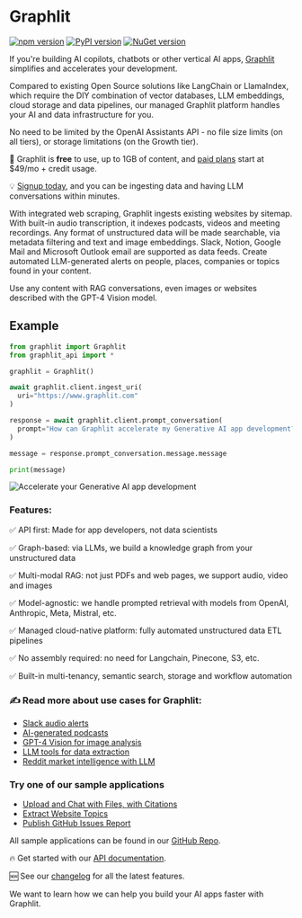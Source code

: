 # Graphlit

[![npm version](https://badge.fury.io/js/graphlit-client.svg)](https://badge.fury.io/js/graphlit-client) [![PyPI version](https://badge.fury.io/py/graphlit-client.svg)](https://badge.fury.io/py/graphlit-client) [![NuGet version](https://badge.fury.io/nu/Graphlit.svg)](https://badge.fury.io/nu/Graphlit)

If you're building AI copilots, chatbots or other vertical AI apps, [Graphlit](https://www.graphlit.com) simplifies and accelerates your development.

Compared to existing Open Source solutions like LangChain or LlamaIndex, which require the DIY combination of vector databases, LLM embeddings, cloud storage and data pipelines, our managed Graphlit platform handles your AI and data infrastructure for you.

No need to be limited by the OpenAI Assistants API - no file size limits (on all tiers), or storage limitations (on the Growth tier).

💸 Graphlit is **free** to use, up to 1GB of content, and [paid plans](https://www.graphlit.com/#pricing) start at $49/mo + credit usage.

💡 [Signup today](https://portal.graphlit.dev/), and you can be ingesting data and having LLM conversations within minutes.

With integrated web scraping, Graphlit ingests existing websites by sitemap. With built-in audio transcription, it indexes podcasts, videos and meeting recordings. Any format of unstructured data will be made searchable, via metadata filtering and text and image embeddings. Slack, Notion, Google Mail and Microsoft Outlook email are supported as data feeds. Create automated LLM-generated alerts on people, places, companies or topics found in your content.

Use any content with RAG conversations, even images or websites described with the GPT-4 Vision model.

## Example

```python
from graphlit import Graphlit
from graphlit_api import *

graphlit = Graphlit()

await graphlit.client.ingest_uri(
  uri="https://www.graphlit.com"
)

response = await graphlit.client.prompt_conversation(
  prompt="How can Graphlit accelerate my Generative AI app development?"
)

message = response.prompt_conversation.message.message

print(message)
```

![Accelerate your Generative AI app development](https://github.com/graphlit/.github/assets/13594550/c0142ee5-3cf1-4f30-a14f-1d2c31ed396b)

### Features:

✅ API first: Made for app developers, not data scientists

✅ Graph-based: via LLMs, we build a knowledge graph from your unstructured data

✅ Multi-modal RAG: not just PDFs and web pages, we support audio, video and images

✅ Model-agnostic: we handle prompted retrieval with models from OpenAI, Anthropic, Meta, Mistral, etc.

✅ Managed cloud-native platform: fully automated unstructured data ETL pipelines

✅ No assembly required: no need for Langchain, Pinecone, S3, etc.

✅ Built-in multi-tenancy, semantic search, storage and workflow automation

### ✍️ Read more about use cases for Graphlit:

- [Slack audio alerts](https://www.graphlit.com/blog/slack-audio-alerts)
- [AI-generated podcasts](https://www.graphlit.com/blog/gpt-to-audio)
- [GPT-4 Vision for image analysis](https://www.graphlit.com/blog/multimodal-content-publishing)
- [LLM tools for data extraction](https://www.graphlit.com/blog/address-extraction)
- [Reddit market intelligence with LLM](https://www.graphlit.com/blog/exploring-market-intelligence-data-with-llms)

### Try one of our sample applications

- [Upload and Chat with Files, with Citations](https://graphlit-samples-chat-file-citations.streamlit.app/)
- [Extract Website Topics](https://graphlit-samples-extract-website-topics.streamlit.app/)
- [Publish GitHub Issues Report](https://graphlit-samples-publish-issues-feed.streamlit.app/)

All sample applications can be found in our [GitHub Repo](https://github.com/graphlit/graphlit-samples).

🔥 Get started with our [API documentation](https://docs.graphlit.dev/).

🆕 See our [changelog](https://changelog.graphlit.dev/) for all the latest features.


We want to learn how we can help you build your AI apps faster with Graphlit.
